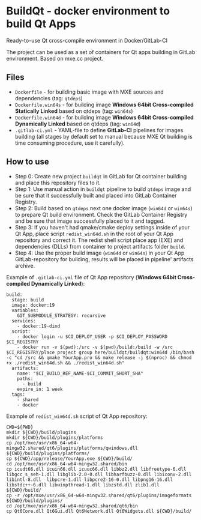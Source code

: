 # BuildQt - docker environment to build Qt Apps
Ready-to-use Qt cross-compile environment in Docker/GitLab-CI

The project can be used as a set of containers for Qt apps building in GitLab environment.
Based on mxe.cc project.

## Files
* `Dockerfile` - for building basic image with MXE sources and dependencies (tag: `qtdeps`)
* `Dockerfile.win64s` - for building image **Windows 64bit Cross-compiled Statically Linked** based on qtdeps (tag: `win64s`)
* `Dockerfile.win64d` - for building image **Windows 64bit Cross-compiled Dynamically Linked** based on qtdeps (tag: `win64d`)
* `.gitlab-ci.yml` - YAML-file to define **GitLab-CI** pipelines for images building (all stages by default set to manual because MXE Qt building is time consuming procedure, use it carefully).

## How to use
* Step 0: Create new project `buildqt` in GitLab for Qt container building and place this repository files to it.
* Step 1: Use manual action in `buildqt` pipeline to build `qtdeps` image and be sure that it successfully built and placed into GitLab Container Registry.
* Step 2: Build based on `qtdeps` next one docker image (`win64d` or `win64s`) to prepare Qt build environment. Check the GitLab Container Registry and be sure that image successfully placed to it and tagged.
* Step 3: If you haven't had qmake/cmake deploy settings inside of your Qt App, place script `redist_win64d.sh` in the root of your Qt App repository and correct it. The redist shell script place app (EXE) and dependencies (DLLs) from container to project artifacts folder `build`. 
* Step 4: Use the proper build image (`win64d` or `win64s`) in your Qt App GitLab-repository for building, results will be placed in pipeline' artifacts archive.

Example of `.gitlab-ci.yml` file of Qt App repository (**Windows 64bit Cross-compiled Dynamically Linked**):
```
build:
  stage: build
  image: docker:19
  variables:
    GIT_SUBMODULE_STRATEGY: recursive
  services: 
    - docker:19-dind
  script:
    - docker login -u $CI_DEPLOY_USER -p $CI_DEPLOY_PASSWORD $CI_REGISTRY
    - docker run -v $(pwd):/src -v $(pwd)/build:/build -w /src $CI_REGISTRY/place project group here/buildqt/buildqt:win64d /bin/bash -c "cd /src && qmake YourApp.pro && make release -j $(nproc) && chmod +x ./redist_win64d.sh && ./redist_win64d.sh"
  artifacts:
    name: "$CI_BUILD_REF_NAME-$CI_COMMIT_SHORT_SHA"
    paths:
      - build
    expire_in: 1 week
  tags:
    - shared
    - docker
```

Example of `redist_win64d.sh` script of Qt App repository:
```
CWD=${PWD}
mkdir ${CWD}/build/plugins
mkdir ${CWD}/build/plugins/platforms
cp /opt/mxe/usr/x86_64-w64-mingw32.shared/qt6/plugins/platforms/qwindows.dll ${CWD}/build/plugins/platforms/
cp ${CWD}/app/release/YourApp.exe ${CWD}/build/
cd /opt/mxe/usr/x86_64-w64-mingw32.shared/bin
cp icudt66.dll icuin66.dll icuuc66.dll libbz2.dll libfreetype-6.dll libgcc_s_seh-1.dll libglib-2.0-0.dll libharfbuzz-0.dll libiconv-2.dll libintl-8.dll  libpcre-1.dll libpcre2-16-0.dll libpng16-16.dll libstdc++-6.dll libwinpthread-1.dll libzstd.dll zlib1.dll ${CWD}/build/
cp -r /opt/mxe/usr/x86_64-w64-mingw32.shared/qt6/plugins/imageformats ${CWD}/build/plugins/
cd /opt/mxe/usr/x86_64-w64-mingw32.shared/qt6/bin
cp Qt6Core.dll Qt6Gui.dll Qt6Network.dll Qt6Widgets.dll ${CWD}/build/
```
